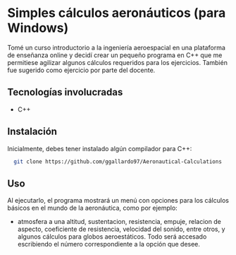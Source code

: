 # Simples cálculos aeronáuticos (para Windows)

Tomé un curso introductorio a la ingeniería aeroespacial en una plataforma de enseñanza online y decidí crear un pequeño programa en C++ que me permitiese agilizar algunos cálculos requeridos para los ejercicios. También fue sugerido como ejercicio por parte del docente.


## Tecnologías involucradas
- C++

## Instalación

Inicialmente, debes tener instalado algún compilador para C++:
```bash
  git clone https://github.com/ggallardo97/Aeronautical-Calculations
```
    
## Uso
Al ejecutarlo, el programa mostrará un menú con opciones para los cálculos básicos en el mundo de la aeronáutica, como por ejemplo:
- atmosfera a una altitud, sustentacion, resistencia, empuje, relacion de aspecto, coeficiente de resistencia, velocidad del sonido, entre otros, y algunos cálculos para globos aeroestáticos. Todo será accesado escribiendo el número correspondiente a la opción que desee.

